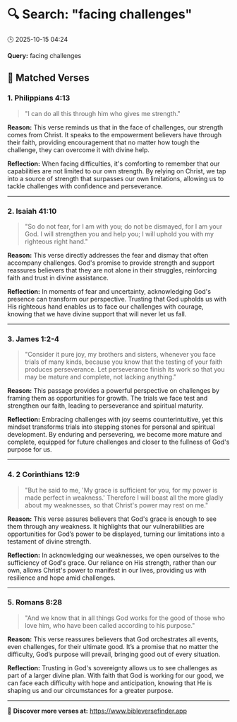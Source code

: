# 🔍 Search: "facing challenges"
🕒 2025-10-15 04:24

**Query:** facing challenges

## 📖 Matched Verses

### 1. Philippians 4:13
> "I can do all this through him who gives me strength."

**Reason:** This verse reminds us that in the face of challenges, our strength comes from Christ. It speaks to the empowerment believers have through their faith, providing encouragement that no matter how tough the challenge, they can overcome it with divine help.

**Reflection:** When facing difficulties, it's comforting to remember that our capabilities are not limited to our own strength. By relying on Christ, we tap into a source of strength that surpasses our own limitations, allowing us to tackle challenges with confidence and perseverance.

---

### 2. Isaiah 41:10
> "So do not fear, for I am with you; do not be dismayed, for I am your God. I will strengthen you and help you; I will uphold you with my righteous right hand."

**Reason:** This verse directly addresses the fear and dismay that often accompany challenges. God's promise to provide strength and support reassures believers that they are not alone in their struggles, reinforcing faith and trust in divine assistance.

**Reflection:** In moments of fear and uncertainty, acknowledging God's presence can transform our perspective. Trusting that God upholds us with His righteous hand enables us to face our challenges with courage, knowing that we have divine support that will never let us fall.

---

### 3. James 1:2-4
> "Consider it pure joy, my brothers and sisters, whenever you face trials of many kinds, because you know that the testing of your faith produces perseverance. Let perseverance finish its work so that you may be mature and complete, not lacking anything."

**Reason:** This passage provides a powerful perspective on challenges by framing them as opportunities for growth. The trials we face test and strengthen our faith, leading to perseverance and spiritual maturity.

**Reflection:** Embracing challenges with joy seems counterintuitive, yet this mindset transforms trials into stepping stones for personal and spiritual development. By enduring and persevering, we become more mature and complete, equipped for future challenges and closer to the fullness of God's purpose for us.

---

### 4. 2 Corinthians 12:9
> "But he said to me, 'My grace is sufficient for you, for my power is made perfect in weakness.' Therefore I will boast all the more gladly about my weaknesses, so that Christ's power may rest on me."

**Reason:** This verse assures believers that God's grace is enough to see them through any weakness. It highlights that our vulnerabilities are opportunities for God’s power to be displayed, turning our limitations into a testament of divine strength.

**Reflection:** In acknowledging our weaknesses, we open ourselves to the sufficiency of God's grace. Our reliance on His strength, rather than our own, allows Christ's power to manifest in our lives, providing us with resilience and hope amid challenges.

---

### 5. Romans 8:28
> "And we know that in all things God works for the good of those who love him, who have been called according to his purpose."

**Reason:** This verse reassures believers that God orchestrates all events, even challenges, for their ultimate good. It’s a promise that no matter the difficulty, God’s purpose will prevail, bringing good out of every situation.

**Reflection:** Trusting in God's sovereignty allows us to see challenges as part of a larger divine plan. With faith that God is working for our good, we can face each difficulty with hope and anticipation, knowing that He is shaping us and our circumstances for a greater purpose.

---

🔗 **Discover more verses at:** https://www.bibleversefinder.app
